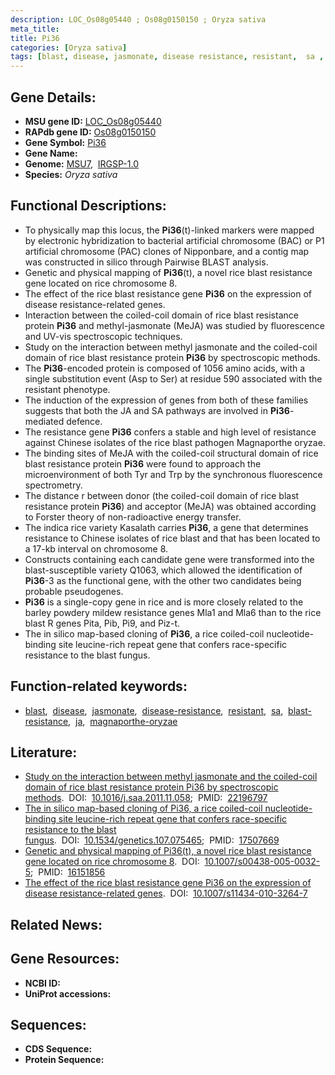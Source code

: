 ```yaml
---
description: LOC_Os08g05440 ; Os08g0150150 ; Oryza sativa
meta_title:
title: Pi36
categories: [Oryza sativa]
tags: [blast, disease, jasmonate, disease resistance, resistant,  sa , blast resistance,  ja , magnaporthe oryzae]
---
```


## Gene Details:
- **MSU gene ID:** [LOC_Os08g05440](http://rice.uga.edu/cgi-bin/ORF_infopage.cgi?orf=LOC_Os08g05440)  
- **RAPdb gene ID:** [Os08g0150150](https://rapdb.dna.affrc.go.jp/locus/?name=Os08g0150150)  
- **Gene Symbol:** <u>Pi36</u>
- **Gene Name:**
- **Genome:**  [MSU7](http://rice.uga.edu/),&nbsp;&nbsp;[IRGSP-1.0](https://rapdb.dna.affrc.go.jp/download/irgsp1.html)
- **Species:** *Oryza sativa*

## Functional Descriptions:
   - To physically map this locus, the **Pi36**(t)-linked markers were mapped by electronic hybridization to bacterial artificial chromosome (BAC) or P1 artificial chromosome (PAC) clones of Nipponbare, and a contig map was constructed in silico through Pairwise BLAST analysis.
   - Genetic and physical mapping of **Pi36**(t), a novel rice blast resistance gene located on rice chromosome 8.
   - The effect of the rice blast resistance gene **Pi36** on the expression of disease resistance-related genes.
   - Interaction between the coiled-coil domain of rice blast resistance protein **Pi36** and methyl-jasmonate (MeJA) was studied by fluorescence and UV-vis spectroscopic techniques.
   - Study on the interaction between methyl jasmonate and the coiled-coil domain of rice blast resistance protein **Pi36** by spectroscopic methods.
   - The **Pi36**-encoded protein is composed of 1056 amino acids, with a single substitution event (Asp to Ser) at residue 590 associated with the resistant phenotype.
   - The induction of the expression of genes from both of these families suggests that both the JA and SA pathways are involved in **Pi36**-mediated defence.
   - The resistance gene **Pi36** confers a stable and high level of resistance against Chinese isolates of the rice blast pathogen Magnaporthe oryzae.
   - The binding sites of MeJA with the coiled-coil structural domain of rice blast resistance protein **Pi36** were found to approach the microenvironment of both Tyr and Trp by the synchronous fluorescence spectrometry.
   - The distance r between donor (the coiled-coil domain of rice blast resistance protein **Pi36**) and acceptor (MeJA) was obtained according to Forster theory of non-radioactive energy transfer.
   - The indica rice variety Kasalath carries **Pi36**, a gene that determines resistance to Chinese isolates of rice blast and that has been located to a 17-kb interval on chromosome 8.
   - Constructs containing each candidate gene were transformed into the blast-susceptible variety Q1063, which allowed the identification of **Pi36**-3 as the functional gene, with the other two candidates being probable pseudogenes.
   - **Pi36** is a single-copy gene in rice and is more closely related to the barley powdery mildew resistance genes Mla1 and Mla6 than to the rice blast R genes Pita, Pib, Pi9, and Piz-t.
   - The in silico map-based cloning of **Pi36**, a rice coiled-coil nucleotide-binding site leucine-rich repeat gene that confers race-specific resistance to the blast fungus.

## Function-related keywords:
   - [blast](/tags/blast/),&nbsp;&nbsp;[disease](/tags/disease/),&nbsp;&nbsp;[jasmonate](/tags/jasmonate/),&nbsp;&nbsp;[disease-resistance](/tags/disease-resistance/),&nbsp;&nbsp;[resistant](/tags/resistant/),&nbsp;&nbsp;[sa](/tags/sa/),&nbsp;&nbsp;[blast-resistance](/tags/blast-resistance/),&nbsp;&nbsp;[ja](/tags/ja/),&nbsp;&nbsp;[magnaporthe-oryzae](/tags/magnaporthe-oryzae/)

## Literature:
   - [Study on the interaction between methyl jasmonate and the coiled-coil domain of rice blast resistance protein Pi36 by spectroscopic methods](https://www.doi.org/10.1016/j.saa.2011.11.058).&nbsp;&nbsp;DOI:&nbsp;&nbsp;[10.1016/j.saa.2011.11.058](https://www.doi.org/10.1016/j.saa.2011.11.058);&nbsp;&nbsp;PMID:&nbsp;&nbsp;[22196797](https://pubmed.ncbi.nlm.nih.gov/22196797/)
   - [The in silico map-based cloning of Pi36, a rice coiled-coil nucleotide-binding site leucine-rich repeat gene that confers race-specific resistance to the blast fungus](https://www.doi.org/10.1534/genetics.107.075465).&nbsp;&nbsp;DOI:&nbsp;&nbsp;[10.1534/genetics.107.075465](https://www.doi.org/10.1534/genetics.107.075465);&nbsp;&nbsp;PMID:&nbsp;&nbsp;[17507669](https://pubmed.ncbi.nlm.nih.gov/17507669/)
   - [Genetic and physical mapping of Pi36(t), a novel rice blast resistance gene located on rice chromosome 8](https://www.doi.org/10.1007/s00438-005-0032-5).&nbsp;&nbsp;DOI:&nbsp;&nbsp;[10.1007/s00438-005-0032-5](https://www.doi.org/10.1007/s00438-005-0032-5);&nbsp;&nbsp;PMID:&nbsp;&nbsp;[16151856](https://pubmed.ncbi.nlm.nih.gov/16151856/)
   - [The effect of the rice blast resistance gene Pi36 on the expression of disease resistance-related genes](https://www.doi.org/10.1007/s11434-010-3264-7).&nbsp;&nbsp;DOI:&nbsp;&nbsp;[10.1007/s11434-010-3264-7](https://www.doi.org/10.1007/s11434-010-3264-7)

## Related News:

## Gene Resources:
- **NCBI ID:**  []()
- **UniProt accessions:** [](https://www.uniprot.org/uniprotkb//entry)

## Sequences:
- **CDS Sequence:**
- **Protein Sequence:**

